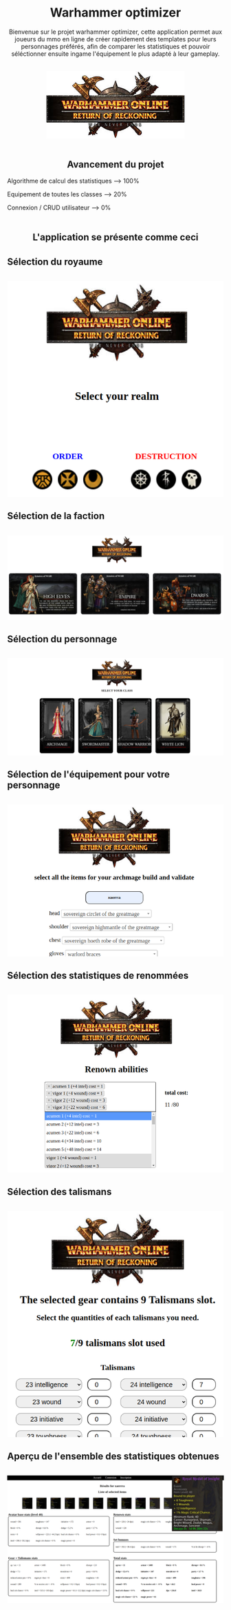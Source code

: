 <h1 style="text-align:center;"> Warhammer optimizer </h1>

<p style="text-align:center;">Bienvenue sur le projet warhammer optimizer, cette application permet aux joueurs du mmo en ligne de créer rapidement des templates pour leurs personnages préférés, afin de comparer les statistiques et pouvoir séléctionner ensuite ingame l'équipement le plus adapté à leur gameplay.</p>

<div style="display:flex; justify-content:center; margin-top: 2rem;"> 
    <img style ="align:center;" src="Warhammer-optimiser/public/asset/images/logo.jpeg" alt=""> 
</div>

<h2 style="text-align:center; margin-top:3rem;"> Avancement du projet </h2>
<p>Algorithme de calcul des statistiques --> 100% </p>
<p>Equipement de toutes les classes --> 20% </p>
<p>Connexion / CRUD utilisateur --> 0% </p>


<h2 style="text-align:center; margin-top:3rem;">L'application se présente comme ceci </h2>

<h2 style="margin-top:2rem;"> Sélection du royaume </h2>
<div style="display:flex; justify-content:center; margin-top: 2rem;"> 
    <img style ="align:center;" src="Warhammer-optimiser/docs preview/realm.png" alt=""> 
</div>

<h2 style="margin-top:2rem;"> Sélection de la faction</h2>
<div style="display:flex; justify-content:center; margin-top: 2rem;"> 
    <img style ="align:center;" src="Warhammer-optimiser/docs preview/race.png" alt="">
</div>

<h2 style="margin-top:2rem;"> Sélection du personnage</h2>
<div style="display:flex; justify-content:center; margin-top: 2rem;"> 
    <img style ="align:center;" src="Warhammer-optimiser/docs preview/class.png" alt=""> 
</div>

<h2 style="margin-top:2rem;"> Sélection de l'équipement pour votre personnage</h2>
<div style="display:flex; justify-content:center; margin-top: 2rem;"> 
    <img style ="align:center;" src="Warhammer-optimiser/docs preview/gear.png" alt=""> 
</div>

<h2 style="margin-top:2rem;"> Sélection des statistiques de renommées</h2>
<div style="display:flex; justify-content:center; margin-top: 2rem;"> 
    <img style ="align:center;" src="Warhammer-optimiser/docs preview/renown.png" alt=""> 
</div>

<h2 style="margin-top:2rem;"> Sélection des talismans</h2>
<div style="display:flex; justify-content:center; margin-top: 2rem;"> 
    <img style ="align:center;" src="Warhammer-optimiser/docs preview/talismans.png" alt=""> 
</div>

<h2 style="margin-top:2rem;"> Aperçu de l'ensemble des statistiques obtenues</h2>
<div style="display:flex; justify-content:center; margin-top: 2rem;"> 
    <img style ="align:center;" src="Warhammer-optimiser/docs preview/results.png" alt=""> 
</div>



